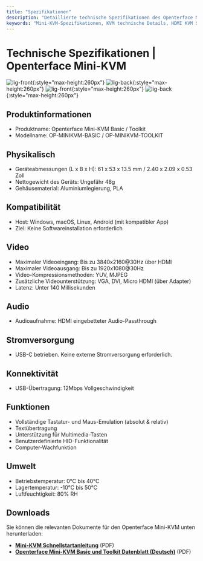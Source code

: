 ```yaml
---
title: "Spezifikationen"
description: "Detaillierte technische Spezifikationen des Openterface Mini-KVM, einschließlich Video-Fähigkeiten bis zu 4K@30Hz Eingang, 1080p@30Hz Ausgang, USB-Konnektivität, physikalische Abmessungen und Umweltanforderungen. Vollständige Hardware-Spezifikationen für sowohl die Basic- als auch die Toolkit-Versionen."
keywords: "Mini-KVM-Spezifikationen, KVM technische Details, HDMI KVM Spezifikationen, 4K KVM Switch, USB-C KVM, Computerperipherie Spezifikationen, KVM Abmessungen, Video-Kompression, Tastatur-Maus-Emulation, Hardware-Spezifikationen"
---
```


# **Technische Spezifikationen** | Openterface Mini-KVM

![lig-front](/images/product/minikvm-v1-9-front.svg#only-light){:style="max-height:260px"}
![lig-back](/images/product/minikvm-v1-9-back.svg#only-light){:style="max-height:260px"}
![lig-front](/images/product/minikvm-v1-9-front_1.svg#only-dark){:style="max-height:260px"}
![lig-back](/images/product/minikvm-v1-9-back_1.svg#only-dark){:style="max-height:260px"}

## Produktinformationen
- Produktname: Openterface Mini-KVM Basic / Toolkit
- Modellname: OP-MINIKVM-BASIC / OP-MINIKVM-TOOLKIT

## Physikalisch
- Geräteabmessungen (L x B x H): 61 x 53 x 13.5 mm / 2.40 x 2.09 x 0.53 Zoll
- Nettogewicht des Geräts: Ungefähr 48g
- Gehäusematerial: Aluminiumlegierung, PLA

## Kompatibilität
- Host: Windows, macOS, Linux, Android (mit kompatibler App)
- Ziel: Keine Softwareinstallation erforderlich

## Video
- Maximaler Videoeingang: Bis zu 3840x2160@30Hz über HDMI
- Maximaler Videoausgang: Bis zu 1920x1080@30Hz
- Video-Kompressionsmethoden: YUV, MJPEG
- Zusätzliche Videounterstützung: VGA, DVI, Micro HDMI (über Adapter)
- Latenz: Unter 140 Millisekunden

## Audio
- Audioaufnahme: HDMI eingebetteter Audio-Passthrough

## Stromversorgung
- USB-C betrieben. Keine externe Stromversorgung erforderlich.

## Konnektivität
- USB-Übertragung: 12Mbps Vollgeschwindigkeit

## Funktionen
- Vollständige Tastatur- und Maus-Emulation (absolut & relativ)
- Textübertragung
- Unterstützung für Multimedia-Tasten
- Benutzerdefinierte HID-Funktionalität
- Computer-Wachfunktion

## Umwelt
- Betriebstemperatur: 0°C bis 40°C
- Lagertemperatur: -10°C bis 50°C
- Luftfeuchtigkeit: 80% RH

## Downloads

Sie können die relevanten Dokumente für den Openterface Mini-KVM unten herunterladen:

- **[Mini-KVM Schnellstartanleitung](https://raw.githubusercontent.com/TechxArtisanStudio/Openterface/main/product-printed-materials/minikvm_quick_start_guide_20240928.pdf)** (PDF)
- **[Openterface Mini-KVM Basic und Toolkit Datenblatt (Deutsch)](https://raw.githubusercontent.com/TechxArtisanStudio/Openterface/main/product-printed-materials/Openterface-Mini-KVM-Basic-and-Toolkit-Datasheet-Eng-20250313.pdf)** (PDF)